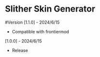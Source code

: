 # Slither Skin Generator

#Version
[1.1.0] - 2024/6/15
- Compatible with frontiermod

[1.0.0] - 2024/6/15
- Release
